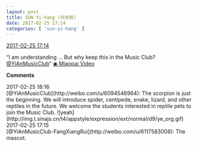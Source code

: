 ```yaml
---
layout: post
title: SUN Yi-hang (孙亦航)
date: 2017-02-25 17:14
categories: [ 'sun-yi-hang' ]
---
```


<div class="weibo-info">
  <a href="http://weibo.com/6108316220/ExbsWmjaU">2017-02-25 17:14</a>
</div>

“I am understanding … But why keep this in the Music Club? [@YiAnMusicClub](http://weibo.com/u/6094546964)” [◉ Miaopai Video](http://www.miaopai.com/show/84dOgCUo2m9oJwT~gCXGuA__.html)

<!-- more -->

**Comments**

<div class="weibo-info">2017-02-25 18:16</div>
[@YiAnMusicClub](http://weibo.com/u/6094546964): The scorpion is just the beginning. We will introduce spider, centipede, snake, lizard, and other reptiles in the future. We welcome the students interested in reptile pets to join the Music Club. ![yeah](http://img.t.sinajs.cn/t4/appstyle/expression/ext/normal/d9/ye_org.gif)

<div class="weibo-info">2017-02-25 17:15</div>
[@YiAnMusicClub-FangXiangRui](http://weibo.com/u/6117583008): The mascot.
